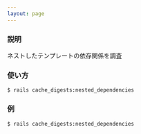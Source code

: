 ```yaml
---
layout: page
---
```


### 説明

ネストしたテンプレートの依存関係を調査

### 使い方

    $ rails cache_digests:nested_dependencies

### 例

    $ rails cache_digests:nested_dependencies
